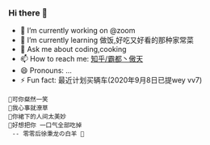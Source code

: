 ### Hi there 👋

- 🔭 I’m currently working on @zoom
- 🌱 I’m currently learning 做饭,好吃又好看的那种家常菜
- 💬 Ask me about coding,cooking
- 📫 How to reach me: [知乎/霸都丶傲天](https://www.zhihu.com/people/AJLoveChina)
- 😄 Pronouns: ...
- ⚡ Fun fact: 最近计划买辆车(2020年9月8日已提wey vv7)

```text 
👩可你粲然一笑
🙉我心事就潦草
🙈你裙下的人间太美妙
💖好想把你 一口气全部吃掉
 -- 零零后徐秉龙の白羊 🐐
```
